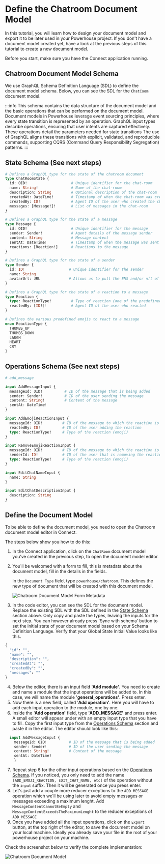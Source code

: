 # Define the Chatroom Document Model

In this tutorial, you will learn how to design your document model and export it to be later used in your Powerhouse project.
If you don't have a document model created yet, have a look at the previous steps of this tutorial to create a new document model.

Before you start, make sure you have the Connect application running.

## Chatroom Document Model Schema

We use GraphQL Schema Definition Language (SDL) to define the document model schema. Below, you can see the SDL for the `ChatCoom` document model.

:::info
This schema contains the data structure of the document model and the basic operations that can be performed on the document model.
Document models in Powerhouse leverage event sourcing principles, where every state transition is represented by an operation. GraphQL input types describe operations, ensuring that user intents are captured effectively. These operations detail the parameters needed for state transitions The use of GraphQL aligns these transitions with explicit, validated, and reproducible commands, supporting CQRS (Command Query Responsibility Segregation) patterns.
:::

## State Schema (See next steps)

```graphql
# Defines a GraphQL type for the state of the chatroom document
type ChatRoomState {
  id: OID!                    # Unique identifier for the chat-room
  name: String!               # Name of the chat-room
  description: String         # Optional description of the chat-room
  createdAt: DateTime!        # Timestamp of when the chat-room was created
  createdBy: ID!              # Agent ID of the user who created the chat-room
  messages: [Message!]!       # List of messages in the chat-room
}

# Defines a GraphQL type for the state of a message
type Message {
  id: OID!                    # Unique identifier for the message
  sender: Sender!             # Agent details of the message sender
  content: String             # Message content
  sentAt: DateTime!           # Timestamp of when the message was sent
  reactions: [Reaction!]      # Reactions to the message
}

# Defines a GraphQL type for the state of a sender
type Sender {
  id: ID!                    # Unique identifier for the sender
  name: String
  avatarUrl: URL             # Allows us to pull the ENS and/or nft of the persons profile
}

# Defines a GraphQL type for the state of a reaction to a message
type Reaction {
  type: ReactionType!         # Type of reaction (one of the predefined emoji)
  reactedBy: [ID!]!           # Agent ID of the user who reacted
}

# Defines the various predefined emojis to react to a message
enum ReactionType {
  THUMBS_UP
  THUMBS_DOWN
  LAUGH
  HEART
  CRY
}
```

## Operations Schema (See next steps)

```graphql
# add_message

input AddMessageInput {
  messageId: OID!          # ID of the message that is being added
  sender: Sender!          # ID of the user sending the message
  content: String!         # Content of the message
  sentAt: DateTime!
}

input AddEmojiReactionInput {
  messageId: OID!         # ID of the message to which the reaction is being added
  reactedBy: ID!          # ID of the user adding the reaction
  type: ReactionType!     # Type of the reaction (emoji)
}

input RemoveEmojiReactionInput {
  messageId: OID!         # ID of the message to which the reaction is being removed
  senderId: ID!           # ID of the user that is removing the reaction
  type: ReactionType!     # Type of the reaction (emoji)
}

input EditChatNameInput {
  name: String
}

input EditChatDescriptionInput {
  description: String
}
```

## Define the Document Model

To be able to define the document model, you need to open the Chatroom document model editor in Connect. 

The steps below show you how to do this:

1. In the Connect application, click on the `ChatRoom` document model you've created in the previous step, to open the document model editor.
2. You'll be welcomed with a form to fill, this is metadata about the document model, fill in the details in the fields. 

    In the `Document Type` field, type `powerhouse/chatroom`. This defines the new type of document that will be created with this document model.
    
    ![Chatroom Document Model Form Metadata](image-2.png)

3. In the code editor, you can see the SDL for the document model. Replace the existing SDL with the SDL defined in the [State Schema](#state-schema) section above. Only copy and paste the types, leaving the inputs for the next step. You can however already press 'Sync with schema' button to set the initial state of your document model based on your Schema Definition Language. Verify that your Global State Initial Value looks like this. 
```graphql
{
  "id": "",
  "name": "",
  "description": "",
  "createdAt": "",
  "createdBy": "",
  "messages": ""
}
```

4. Below the editor, there is an input field **'Add module'**. You need to create and name a module that the input operations will be added to. In this case, we will name the module **'general_operations'**. Press enter.
5. Now there is a new field, called **'Add operation'**. Here you will have to add each input operation to the module, one by one.
6. Inside the **'Add operation'** field, type **'ADD_MESSAGE'** and press enter. A small editor will appear under with an empty input type that you have to fill. Copy the first input type from the [Operations Schema](#operations-schema) section and paste it in the editor. The editor should look like this:

```graphql
  input AddMessageInput {
    messageId: OID!          # ID of the message that is being added
    sender: Sender!          # ID of the user sending the message
    content: String!         # Content of the message
    sentAt: DateTime!
    }
```

7. Repeat step 6 for the other input operations based on the [Operations Schema](#operations-schema). If you noticed, you only need to add the name `(ADD_EMOJI_REACTION, EDIT_CHAT_NAME, etc)` of the operation without the `input` suffix. Then it will be generated once you press enter.
8. Let's just add a couple more reducer exceptions to the `ADD_MESSAGE` operation which we'll be using later to avoid empty messages or messages exceeding a maximum lenght. Add `MessageContentCannotBeEmpty` and `MessageContentExceedsTheMaximumLenght` to the reducer exceptions of `ADD_MESSAGE`
8. Once you have added all the input operations, click on the `Export` button, at the top right of the editor, to save the document model on your local machine. Ideally you already save your file in the root of your powerhouse project on your machine.

Check the screenshot below to verify the complete implementation:

![Chatroom Document Model](image-3.png)
